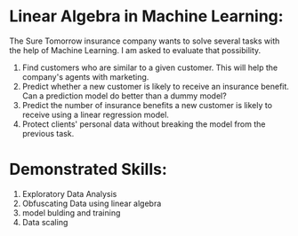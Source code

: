 # Linear Algebra in Machine Learning:

The Sure Tomorrow insurance company wants to solve several tasks with the help of Machine Learning. I am asked to evaluate that possibility.

1. Find customers who are similar to a given customer. This will help the company's agents with marketing.
2. Predict whether a new customer is likely to receive an insurance benefit. Can a prediction model do better than a dummy model?
3. Predict the number of insurance benefits a new customer is likely to receive using a linear regression model.
4. Protect clients' personal data without breaking the model from the previous task.

# Demonstrated Skills:
1. Exploratory Data Analysis 
2. Obfuscating Data using linear algebra 
3. model bulding and training 
4. Data scaling 
